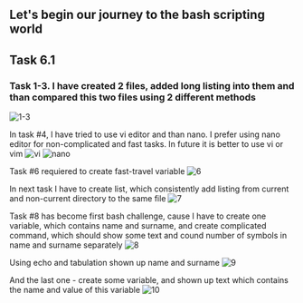 ## Let's begin our journey to the bash scripting world
## Task 6.1

### Task 1-3. I have created 2 files, added long listing into them and than compared this two files using 2 different methods
![1-3](https://user-images.githubusercontent.com/58468159/73451777-10c60600-4371-11ea-88db-f55dbc4ab786.jpg)

In task #4, I have tried to use vi editor and than nano. I prefer using nano editor for non-complicated and fast tasks. In future it is better to use vi or vim
![vi](https://user-images.githubusercontent.com/58468159/73451786-14f22380-4371-11ea-9ad0-28cdbc7200c6.jpg)
![nano](https://user-images.githubusercontent.com/58468159/73451789-17ed1400-4371-11ea-976d-1b5fe708c9aa.jpg)

Task #6 requiered to create fast-travel variable
![6](https://user-images.githubusercontent.com/58468159/73451799-1b809b00-4371-11ea-9369-59a8757d1b70.jpg)

In next task I have to create list, which consistently add listing from current and non-current directory to the same file
![7](https://user-images.githubusercontent.com/58468159/73451801-1d4a5e80-4371-11ea-80ea-99164e1f57bf.jpg)

Task #8 has become first bash challenge, cause I have to create one variable, which contains name and surname, and create complicated command, which should show some text and cound number of symbols in name and surname separately
![8](https://user-images.githubusercontent.com/58468159/73451807-1facb880-4371-11ea-946f-8b4c47192e75.jpg)

Using echo and tabulation shown up name and surname
![9](https://user-images.githubusercontent.com/58468159/73451810-22a7a900-4371-11ea-8a02-1fc9077335bc.jpg)

And the last one - create some variable, and shown up text which contains the name and value of this variable
![10](https://user-images.githubusercontent.com/58468159/73451814-250a0300-4371-11ea-8653-056c287a3ee5.jpg)
